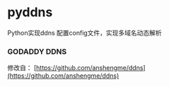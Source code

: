 # pyddns

Python实现ddns
配置config文件，实现多域名动态解析

### GODADDY DDNS

修改自： [https://github.com/anshengme/ddns](https://github.com/anshengme/ddns)
